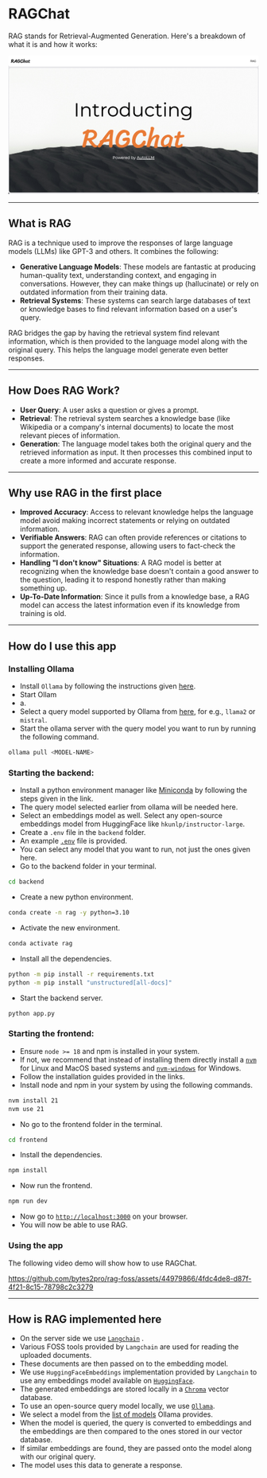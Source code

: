 # RAGChat

RAG stands for Retrieval-Augmented Generation. Here's a breakdown of what it is and how it works:

![](docs/ragchat.png)

---

## What is RAG

RAG is a technique used to improve the responses of large language models (LLMs) like GPT-3 and others. It combines the following:

-   **Generative Language Models**: These models are fantastic at producing human-quality text, understanding context, and engaging in conversations. However, they can make things up (hallucinate) or rely on outdated information from their training data.
-   **Retrieval Systems**: These systems can search large databases of text or knowledge bases to find relevant information based on a user's query.

RAG bridges the gap by having the retrieval system find relevant information, which is then provided to the language model along with the original query. This helps the language model generate even better responses.

---

## How Does RAG Work?

-   **User Query**: A user asks a question or gives a prompt.
-   **Retrieval**: The retrieval system searches a knowledge base (like Wikipedia or a company's internal documents) to locate the most relevant pieces of information.
-   **Generation**: The language model takes both the original query and the retrieved information as input. It then processes this combined input to create a more informed and accurate response.

---

## Why use RAG in the first place

-   **Improved Accuracy**: Access to relevant knowledge helps the language model avoid making incorrect statements or relying on outdated information.
-   **Verifiable Answers**: RAG can often provide references or citations to support the generated response, allowing users to fact-check the information.
-   **Handling "I don't know" Situations**: A RAG model is better at recognizing when the knowledge base doesn't contain a good answer to the question, leading it to respond honestly rather than making something up.
-   **Up-To-Date Information**: Since it pulls from a knowledge base, a RAG model can access the latest information even if its knowledge from training is old.

---

## How do I use this app

### Installing Ollama

-   Install `Ollama` by following the instructions given [here](https://ollama.com/).
-   Start Ollam
-   a.
-   Select a query model supported by Ollama from [here](https://ollama.com/library), for e.g., `llama2` or `mistral`.
-   Start the ollama server with the query model you want to run by running the following command.

```bash
ollama pull <MODEL-NAME>
```

### Starting the backend:

-   Install a python environment manager like [Miniconda](https://docs.anaconda.com/free/miniconda/#quick-command-line-install) by following the steps given in the link.
-   The query model selected earlier from ollama will be needed here.
-   Select an embeddings model as well. Select any open-source embeddings model from HuggingFace like `hkunlp/instructor-large`.
-   Create a `.env` file in the `backend` folder.
-   An example [`.env`](./backend/.env.example) file is provided.
-   You can select any model that you want to run, not just the ones given here.
-   Go to the backend folder in your terminal.

```bash
cd backend
```

-   Create a new python environment.

```bash
conda create -n rag -y python=3.10
```

-   Activate the new environment.

```bash
conda activate rag
```

-   Install all the dependencies.

```bash
python -m pip install -r requirements.txt
python -m pip install "unstructured[all-docs]"
```

-   Start the backend server.

```bash
python app.py
```

### Starting the frontend:

-   Ensure `node >= 18` and npm is installed in your system.
-   If not, we recommend that instead of installing them directly install a [`nvm`](https://github.com/nvm-sh/nvm) for Linux and MacOS based systems and [`nvm-windows`](https://github.com/coreybutler/nvm-windows) for Windows.
-   Follow the installation guides provided in the links.
-   Install node and npm in your system by using the following commands.

```bash
nvm install 21
nvm use 21
```

-   No go to the frontend folder in the terminal.

```bash
cd frontend
```

-   Install the dependencies.

```bash
npm install
```

-   Now run the frontend.

```bash
npm run dev
```

-   Now go to [`http://localhost:3000`](http://localhost:3000) on your browser.
-   You will now be able to use RAG.

### Using the app

The following video demo will show how to use RAGChat.

https://github.com/bytes2pro/rag-foss/assets/44979866/4fdc4de8-d87f-4f21-8c15-78798c2c3279

---

## How is RAG implemented here

-   On the server side we use [`Langchain`](https://python.langchain.com/docs/get_started/introduction) .
-   Various FOSS tools provided by `Langchain` are used for reading the uploaded documents.
-   These documents are then passed on to the embedding model.
-   We use `HuggingFaceEmbeddings` implementation provided by `Langchain` to use any embeddings model available on [`HuggingFace`](https://huggingface.co/).
-   The generated embeddings are stored locally in a [`Chroma`](https://docs.trychroma.com/getting-started) vector database.
-   To use an open-source query model locally, we use [`Ollama`](https://ollama.com/).
-   We select a model from the [list of models](https://ollama.com/library) Ollama provides.
-   When the model is queried, the query is converted to embeddings and the embeddings are then compared to the ones stored in our vector database.
-   If similar embeddings are found, they are passed onto the model along with our original query.
-   The model uses this data to generate a response.

